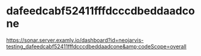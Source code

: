# dafeedcabf52411fffdcccdbeddaadcone
https://sonar.server.examly.io/dashboard?id=neojarvis-testing_dafeedcabf52411fffdcccdbeddaadcone&amp;codeScope=overall
